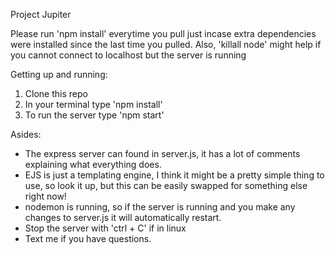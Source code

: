 Project Jupiter

Please run 'npm install' everytime you pull just incase extra dependencies were installed since the last time you pulled.
Also, 'killall node' might help if you cannot connect to localhost but the server is running

Getting up and running:
1. Clone this repo
2. In your terminal type 'npm install'
3. To run the server type 'npm start'

Asides:
* The express server can found in server.js, it has a lot of comments explaining what everything does.
* EJS is just a templating engine, I think it might be a pretty simple thing to use, so look it up, but this can be easily swapped for something else right now!
* nodemon is running, so if the server is running and you make any changes to server.js it will automatically restart.
* Stop the server with 'ctrl + C' if in linux
* Text me if you have questions.
